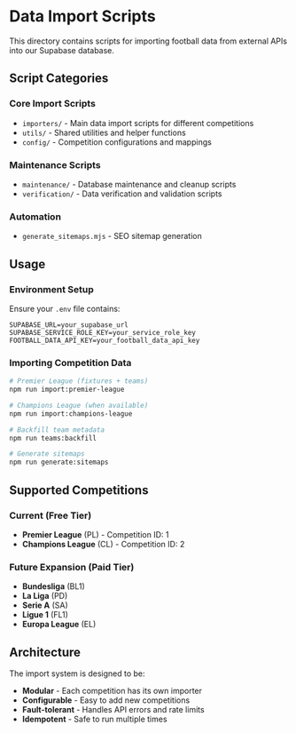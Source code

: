 # Data Import Scripts

This directory contains scripts for importing football data from external APIs into our Supabase database.

## Script Categories

### Core Import Scripts
- `importers/` - Main data import scripts for different competitions
- `utils/` - Shared utilities and helper functions
- `config/` - Competition configurations and mappings

### Maintenance Scripts
- `maintenance/` - Database maintenance and cleanup scripts
- `verification/` - Data verification and validation scripts

### Automation
- `generate_sitemaps.mjs` - SEO sitemap generation

## Usage

### Environment Setup
Ensure your `.env` file contains:
```
SUPABASE_URL=your_supabase_url
SUPABASE_SERVICE_ROLE_KEY=your_service_role_key
FOOTBALL_DATA_API_KEY=your_football_data_api_key
```

### Importing Competition Data
```bash
# Premier League (fixtures + teams)
npm run import:premier-league

# Champions League (when available)
npm run import:champions-league

# Backfill team metadata
npm run teams:backfill

# Generate sitemaps
npm run generate:sitemaps
```

## Supported Competitions

### Current (Free Tier)
- **Premier League** (PL) - Competition ID: 1
- **Champions League** (CL) - Competition ID: 2

### Future Expansion (Paid Tier)
- **Bundesliga** (BL1)
- **La Liga** (PD)
- **Serie A** (SA)
- **Ligue 1** (FL1)
- **Europa League** (EL)

## Architecture

The import system is designed to be:
- **Modular** - Each competition has its own importer
- **Configurable** - Easy to add new competitions
- **Fault-tolerant** - Handles API errors and rate limits
- **Idempotent** - Safe to run multiple times